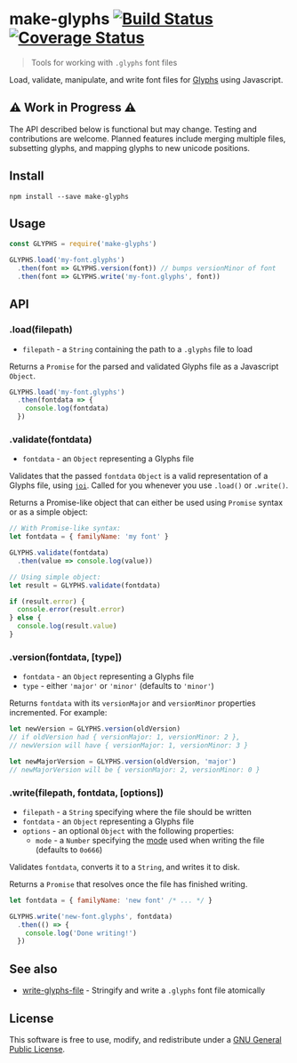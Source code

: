 # make-glyphs [![Build Status](https://travis-ci.org/delucis/make-glyphs.svg?branch=master)](https://travis-ci.org/delucis/make-glyphs) [![Coverage Status](https://coveralls.io/repos/github/delucis/make-glyphs/badge.svg?branch=master)](https://coveralls.io/github/delucis/make-glyphs?branch=master)

> Tools for working with `.glyphs` font files

Load, validate, manipulate, and write font files for [Glyphs](http://glyphsapp.com/) using Javascript.


## ⚠️ Work in Progress ⚠️

The API described below is functional but may change. Testing and contributions are welcome. Planned features include merging multiple files, subsetting glyphs, and mapping glyphs to new unicode positions.


## Install

    npm install --save make-glyphs


## Usage

```js
const GLYPHS = require('make-glyphs')

GLYPHS.load('my-font.glyphs')
  .then(font => GLYPHS.version(font)) // bumps versionMinor of font
  .then(font => GLYPHS.write('my-font.glyphs', font))
```


## API


### .load(filepath)

- `filepath` - a `String` containing the path to a `.glyphs` file to load

Returns a `Promise` for the parsed and validated Glyphs file as a Javascript `Object`.

```js
GLYPHS.load('my-font.glyphs')
  .then(fontdata => {
    console.log(fontdata)
  })
```


### .validate(fontdata)

- `fontdata` - an `Object` representing a Glyphs file

Validates that the passed `fontdata` `Object` is a valid representation of a Glyphs file, using [`joi`](https://github.com/hapijs/joi/). Called for you whenever you use `.load()` or `.write()`.

Returns a Promise-like object that can either be used using `Promise` syntax or as a simple object:

```js
// With Promise-like syntax:
let fontdata = { familyName: 'my font' }

GLYPHS.validate(fontdata)
  .then(value => console.log(value))
```

```js
// Using simple object:
let result = GLYPHS.validate(fontdata)

if (result.error) {
  console.error(result.error)
} else {
  console.log(result.value)
}
```


### .version(fontdata, [type])

- `fontdata` - an `Object` representing a Glyphs file
- `type` - either `'major'` or `'minor'` (defaults to `'minor'`)

Returns `fontdata` with its `versionMajor` and `versionMinor` properties incremented. For example:

```js
let newVersion = GLYPHS.version(oldVersion)
// if oldVersion had { versionMajor: 1, versionMinor: 2 },
// newVersion will have { versionMajor: 1, versionMinor: 3 }

let newMajorVersion = GLYPHS.version(oldVersion, 'major')
// newMajorVersion will be { versionMajor: 2, versionMinor: 0 }
```


### .write(filepath, fontdata, [options])

- `filepath` - a `String` specifying where the file should be written
- `fontdata` - an `Object` representing a Glyphs file
- `options` - an optional `Object` with the following properties:
  - `mode` - a `Number` specifying the [mode](https://en.wikipedia.org/wiki/File_system_permissions#Numeric_notation) used when writing the file (defaults to `0o666`)

Validates `fontdata`, converts it to a `String`, and writes it to disk.

Returns a `Promise` that resolves once the file has finished writing.

```js
let fontdata = { familyName: 'new font' /* ... */ }

GLYPHS.write('new-font.glyphs', fontdata)
  .then(() => {
    console.log('Done writing!')
  })
```


## See also

- [write-glyphs-file](https://github.com/delucis/write-glyphs-file) - Stringify and write a `.glyphs` font file atomically


## License

This software is free to use, modify, and redistribute under a [GNU General Public License](http://www.gnu.org/licenses/gpl-3.0.txt).
